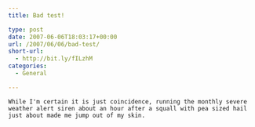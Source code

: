 ```yaml
---
title: Bad test!

type: post
date: 2007-06-06T18:03:17+00:00
url: /2007/06/06/bad-test/
short-url:
  - http://bit.ly/fILzhM
categories:
  - General

---
```

<div class='microid-mailto+http:sha1:961098fed0e8189bebcb873cdba2823c7a5c77d8'>
  
    While I'm certain it is just coincidence, running the monthly severe weather alert siren about an hour after a squall with pea sized hail just about made me jump out of my skin.
  
